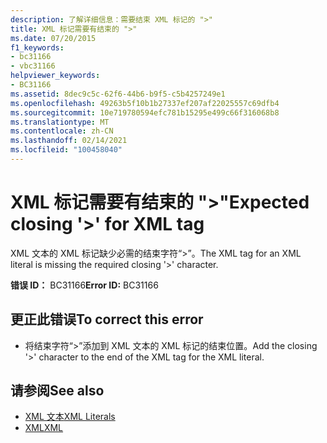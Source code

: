 ```yaml
---
description: 了解详细信息：需要结束 XML 标记的 ">"
title: XML 标记需要有结束的 ">"
ms.date: 07/20/2015
f1_keywords:
- bc31166
- vbc31166
helpviewer_keywords:
- BC31166
ms.assetid: 8dec9c5c-62f6-44b6-b9f5-c5b4257249e1
ms.openlocfilehash: 49263b5f10b1b27337ef207af22025557c69dfb4
ms.sourcegitcommit: 10e719780594efc781b15295e499c66f316068b8
ms.translationtype: MT
ms.contentlocale: zh-CN
ms.lasthandoff: 02/14/2021
ms.locfileid: "100458040"
---
```

# <a name="expected-closing--for-xml-tag"></a><span data-ttu-id="304ce-103">XML 标记需要有结束的 ">"</span><span class="sxs-lookup"><span data-stu-id="304ce-103">Expected closing '>' for XML tag</span></span>

<span data-ttu-id="304ce-104">XML 文本的 XML 标记缺少必需的结束字符“>”。</span><span class="sxs-lookup"><span data-stu-id="304ce-104">The XML tag for an XML literal is missing the required closing '>' character.</span></span>  
  
 <span data-ttu-id="304ce-105">**错误 ID：** BC31166</span><span class="sxs-lookup"><span data-stu-id="304ce-105">**Error ID:** BC31166</span></span>  
  
## <a name="to-correct-this-error"></a><span data-ttu-id="304ce-106">更正此错误</span><span class="sxs-lookup"><span data-stu-id="304ce-106">To correct this error</span></span>  
  
- <span data-ttu-id="304ce-107">将结束字符“>”添加到 XML 文本的 XML 标记的结束位置。</span><span class="sxs-lookup"><span data-stu-id="304ce-107">Add the closing '>' character to the end of the XML tag for the XML literal.</span></span>  
  
## <a name="see-also"></a><span data-ttu-id="304ce-108">请参阅</span><span class="sxs-lookup"><span data-stu-id="304ce-108">See also</span></span>

- [<span data-ttu-id="304ce-109">XML 文本</span><span class="sxs-lookup"><span data-stu-id="304ce-109">XML Literals</span></span>](../language-reference/xml-literals/index.md)
- [<span data-ttu-id="304ce-110">XML</span><span class="sxs-lookup"><span data-stu-id="304ce-110">XML</span></span>](../programming-guide/language-features/xml/index.md)
